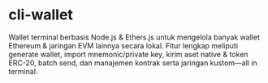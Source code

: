 # cli-wallet
Wallet terminal berbasis Node.js &amp; Ethers.js untuk mengelola banyak wallet Ethereum &amp; jaringan EVM lainnya secara lokal. Fitur lengkap meliputi generate wallet, import mnemonic/private key, kirim aset native &amp; token ERC-20, batch send, dan manajemen kontrak serta jaringan kustom—all in terminal.
